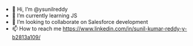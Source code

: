 - 👋 Hi, I’m @ysunilreddy
- 🌱 I’m currently learning JS
- 💞️ I’m looking to collaborate on Salesforce development
- 📫 How to reach me https://www.linkedin.com/in/sunil-kumar-reddy-y-b2813a109/

<!---
ysunilreddy/ysunilreddy is a ✨ special ✨ repository because its `README.md` (this file) appears on your GitHub profile.
You can click the Preview link to take a look at your changes.
--->
